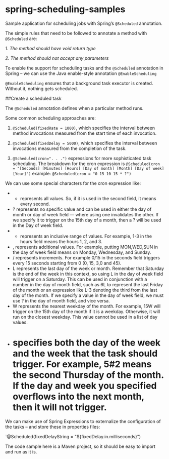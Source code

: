 # spring-scheduling-samples

Sample application for scheduling jobs with Spring’s `@Scheduled` annotation.

The simple rules that need to be followed to annotate a method with `@Scheduled` are:

*1. The method should have void return type*

*2. The method should not accept any parameters*

To enable the support for scheduling tasks and the `@Scheduled` annotation in Spring – we can use the Java enable-style annotation `@EnableScheduling`

`@EnableScheduling` ensures that a background task executor is created. Without it, nothing gets scheduled.


##Create a scheduled task

The `@Scheduled` annotation defines when a particular method runs.

Some common scheduling approaches are:

1. `@Scheduled(fixedRate = 1000)`, which specifies the interval between method invocations measured from the start time of each invocation.

2. `@Scheduled(fixedDelay = 5000)`, which specifies the interval between invocations measured from the completion of the task.

3. `@Scheduled(cron=". . .")` expressions for more sophisticated task scheduling.
The breakdown for the cron expression is `@Scheduled(cron = "[Seconds] [Minutes] [Hours] [Day of month] [Month] [Day of week] [Year]")` example: `@Scheduled(cron = "0 15 10 15 * ?")`

We can use some special characters for the cron expression like:

* * represents all values. So, if it is used in the second field, it means every second.
* ? represents no specific value and can be used in either the day of month or day of week field — where using one invalidates the other. If we specify it to trigger on the 15th day of a month, then a ? will be used in the Day of week field.
* - represents an inclusive range of values. For example, 1-3 in the hours field means the hours 1, 2, and 3.
* , represents additional values. For example, putting MON,WED,SUN in the day of week field means on Monday, Wednesday, and Sunday.
* / represents increments. For example 0/15 in the seconds field triggers every 15 seconds starting from 0 (0, 15, 3,0 and 45).
* L represents the last day of the week or month. Remember that Saturday is the end of the week in this context, so using L in the day of week field will trigger on a Saturday. This can be used in conjunction with a number in the day of month field, such as 6L to represent the last Friday of the month or an expression like L-3 denoting the third from the last day of the month. If we specify a value in the day of week field, we must use ? in the day of month field, and vice versa.
* W represents the nearest weekday of the month. For example, 15W will trigger on the 15th day of the month if it is a weekday. Otherwise, it will run on the closest weekday. This value cannot be used in a list of day values.
* # specifies both the day of the week and the week that the task should trigger. For example, 5#2 means the second Thursday of the month. If the day and week you specified overflows into the next month, then it will not trigger.


We can make use of Spring Expressions to externalize the configuration of the tasks – and store these in properties files:

`@Scheduled(fixedDelayString = "${fixedDelay.in.milliseconds}")

The code sample here is a Maven project, so it should be easy to import and run as it is.

